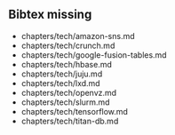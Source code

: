 ## Bibtex missing
* chapters/tech/amazon-sns.md
* chapters/tech/crunch.md
* chapters/tech/google-fusion-tables.md
* chapters/tech/hbase.md
* chapters/tech/juju.md
* chapters/tech/lxd.md
* chapters/tech/openvz.md
* chapters/tech/slurm.md
* chapters/tech/tensorflow.md
* chapters/tech/titan-db.md

